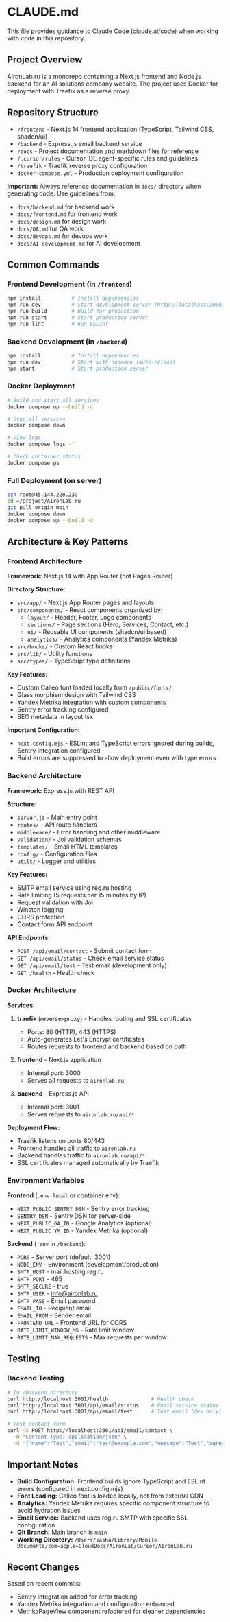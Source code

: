 # CLAUDE.md

This file provides guidance to Claude Code (claude.ai/code) when working with code in this repository.

## Project Overview

AIronLab.ru is a monorepo containing a Next.js frontend and Node.js backend for an AI solutions company website. The project uses Docker for deployment with Traefik as a reverse proxy.

## Repository Structure

- `/frontend` - Next.js 14 frontend application (TypeScript, Tailwind CSS, shadcn/ui)
- `/backend` - Express.js email backend service
- `/docs` - Project documentation and markdown files for reference
- `/.cursor/rules` - Cursor IDE agent-specific rules and guidelines
- `/traefik` - Traefik reverse proxy configuration
- `docker-compose.yml` - Production deployment configuration

**Important:** Always reference documentation in `docs/` directory when generating code. Use guidelines from:
- `docs/backend.md` for backend work
- `docs/frontend.md` for frontend work
- `docs/design.md` for design work
- `docs/QA.md` for QA work
- `docs/devops.md` for devops work
- `docs/AI-development.md` for AI development

## Common Commands

### Frontend Development (in `/frontend`)
```bash
npm install          # Install dependencies
npm run dev          # Start development server (http://localhost:3000)
npm run build        # Build for production
npm run start        # Start production server
npm run lint         # Run ESLint
```

### Backend Development (in `/backend`)
```bash
npm install          # Install dependencies
npm run dev          # Start with nodemon (auto-reload)
npm start            # Start production server
```

### Docker Deployment
```bash
# Build and start all services
docker compose up --build -d

# Stop all services
docker compose down

# View logs
docker compose logs -f

# Check container status
docker compose ps
```

### Full Deployment (on server)
```bash
ssh root@45.144.220.239
cd ~/project/AIronLab.ru
git pull origin main
docker compose down
docker compose up --build -d
```

## Architecture & Key Patterns

### Frontend Architecture

**Framework:** Next.js 14 with App Router (not Pages Router)

**Directory Structure:**
- `src/app/` - Next.js App Router pages and layouts
- `src/components/` - React components organized by:
  - `layout/` - Header, Footer, Logo components
  - `sections/` - Page sections (Hero, Services, Contact, etc.)
  - `ui/` - Reusable UI components (shadcn/ui based)
  - `analytics/` - Analytics components (Yandex Metrika)
- `src/hooks/` - Custom React hooks
- `src/lib/` - Utility functions
- `src/types/` - TypeScript type definitions

**Key Features:**
- Custom Calleo font loaded locally from `/public/fonts/`
- Glass morphism design with Tailwind CSS
- Yandex Metrika integration with custom components
- Sentry error tracking configured
- SEO metadata in layout.tsx

**Important Configuration:**
- `next.config.mjs` - ESLint and TypeScript errors ignored during builds, Sentry integration configured
- Build errors are suppressed to allow deployment even with type errors

### Backend Architecture

**Framework:** Express.js with REST API

**Structure:**
- `server.js` - Main entry point
- `routes/` - API route handlers
- `middleware/` - Error handling and other middleware
- `validation/` - Joi validation schemas
- `templates/` - Email HTML templates
- `config/` - Configuration files
- `utils/` - Logger and utilities

**Key Features:**
- SMTP email service using reg.ru hosting
- Rate limiting (5 requests per 15 minutes by IP)
- Request validation with Joi
- Winston logging
- CORS protection
- Contact form API endpoint

**API Endpoints:**
- `POST /api/email/contact` - Submit contact form
- `GET /api/email/status` - Check email service status
- `GET /api/email/test` - Test email (development only)
- `GET /health` - Health check

### Docker Architecture

**Services:**
1. **traefik** (reverse-proxy) - Handles routing and SSL certificates
   - Ports: 80 (HTTP), 443 (HTTPS)
   - Auto-generates Let's Encrypt certificates
   - Routes requests to frontend and backend based on path

2. **frontend** - Next.js application
   - Internal port: 3000
   - Serves all requests to `aironlab.ru`

3. **backend** - Express.js API
   - Internal port: 3001
   - Serves requests to `aironlab.ru/api/*`

**Deployment Flow:**
- Traefik listens on ports 80/443
- Frontend handles all traffic to `aironlab.ru`
- Backend handles traffic to `aironlab.ru/api/*`
- SSL certificates managed automatically by Traefik

### Environment Variables

**Frontend** (`.env.local` or container env):
- `NEXT_PUBLIC_SENTRY_DSN` - Sentry error tracking
- `SENTRY_DSN` - Sentry DSN for server-side
- `NEXT_PUBLIC_GA_ID` - Google Analytics (optional)
- `NEXT_PUBLIC_YM_ID` - Yandex Metrika (optional)

**Backend** (`.env` in `/backend`):
- `PORT` - Server port (default: 3001)
- `NODE_ENV` - Environment (development/production)
- `SMTP_HOST` - mail.hosting.reg.ru
- `SMTP_PORT` - 465
- `SMTP_SECURE` - true
- `SMTP_USER` - info@aironlab.ru
- `SMTP_PASS` - Email password
- `EMAIL_TO` - Recipient email
- `EMAIL_FROM` - Sender email
- `FRONTEND_URL` - Frontend URL for CORS
- `RATE_LIMIT_WINDOW_MS` - Rate limit window
- `RATE_LIMIT_MAX_REQUESTS` - Max requests per window

## Testing

### Backend Testing
```bash
# In /backend directory
curl http://localhost:3001/health              # Health check
curl http://localhost:3001/api/email/status    # Email service status
curl http://localhost:3001/api/email/test      # Test email (dev only)

# Test contact form
curl -X POST http://localhost:3001/api/email/contact \
  -H "Content-Type: application/json" \
  -d '{"name":"Test","email":"test@example.com","message":"Test","agreement":true}'
```

## Important Notes

- **Build Configuration:** Frontend builds ignore TypeScript and ESLint errors (configured in next.config.mjs)
- **Font Loading:** Calleo font is loaded locally, not from external CDN
- **Analytics:** Yandex Metrika requires specific component structure to avoid hydration issues
- **Email Service:** Backend uses reg.ru SMTP with specific SSL configuration
- **Git Branch:** Main branch is `main`
- **Working Directory:** `/Users/sasha/Library/Mobile Documents/com~apple~CloudDocs/AIronLab/Cursor/AIronLab.ru`

## Recent Changes

Based on recent commits:
- Sentry integration added for error tracking
- Yandex Metrika integration and configuration enhanced
- MetrikaPageView component refactored for cleaner dependencies

